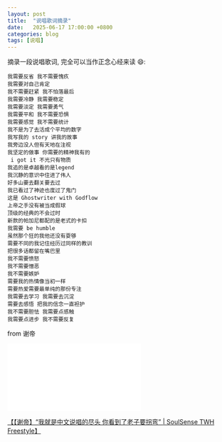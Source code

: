 ```yaml
---
layout: post
title:  "说唱歌词摘录"
date:   2025-06-17 17:00:00 +0800
categories: blog
tags: [说唱]
---
```

摘录一段说唱歌词, 完全可以当作正念心经来读 😄:

```
我需要反省 我不需要愧疚
我需要对自己肯定
我不需要赶紧 我不怕落最后
我需要冷静 我需要稳定
我需要淡定 我需要勇气
我需要平和 我不需要恐惧
我需要感觉 我不需要统计
我不是为了去活成个平均的数字
我写我的 story 讲我的故事
我旁边没人但有天地在注视
我坚定的做事 你需要的精神我有的
 i got it 不光只有物质
我追的是卓越看的是legend
我沉静的意识中住进了伟人
好多山要去翻关要去过
我已看过了神迹也度过了鬼门
这是 Ghostwriter with Godflow
上帝之手没有被当成假球
顶级的经典的不会过时
新款的帕加尼都配的是老式的卡扣
我需要 be humble
虽然那个狂的我他还没有耍够
需要不同的我记住经历过同样的教训
把很多话都留在嘴巴里
我不需要愤怒
我不需要憎恶
我不需要嫉妒
需要我的热情像当初一样
需要热爱需要最单纯的那份专注
我需要去学习 我需要去沉淀
需要去感悟 把我的信念一直袒护
我不需要胆怯 我需要点感触
我需要点进步 我不需要反复

```
from 谢帝

<iframe src="//player.bilibili.com/player.html?isOutside=true&aid=114567950634721&bvid=BV1MnjgzqE6q&cid=30138699191&p=1&mute=0" scrolling="no" border="0" frameborder="no" framespacing="0" allowfullscreen="true"></iframe>

[【【谢帝】“我就是中文说唱的尽头 你看到了老子要拐弯” | SoulSense TWH Freestyle】 ](https://www.bilibili.com/video/BV1MnjgzqE6q/?share_source=copy_web&vd_source=e64027478d7aa8bf5fac003200af162e)
